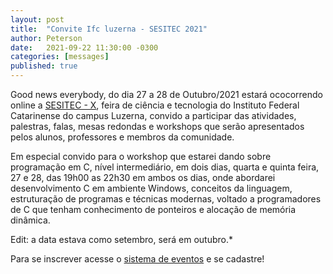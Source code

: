 ```yaml
---
layout: post
title:  "Convite Ifc luzerna - SESITEC 2021"
author: Peterson
date:   2021-09-22 11:30:00 -0300
categories: [messages]
published: true
---
```


Good news everybody, do dia 27 a 28 de Outubro/2021 estará ococorrendo online a [SESITEC - X](https://secitec.luzerna.ifc.edu.br/), feira de ciência e tecnologia do Instituto Federal Catarinense do campus Luzerna,
convido a participar das atividades, palestras, falas, mesas redondas e workshops que serão apresentados pelos alunos, professores e membros da comunidade.

Em especial convido para o workshop que estarei dando sobre programação em C, nível intermediário, em dois dias, quarta e quinta feira, 27 e 28, das 19h00 as 22h30 em ambos os
dias, onde abordarei desenvolvimento C em ambiente Windows, conceitos da linguagem, estruturação de programas e técnicas modernas, voltado a programadores de C que tenham conhecimento
de ponteiros e alocação de memória dinâmica.

Edit: a data estava como setembro, será em outubro.*

Para se inscrever acesse o [sistema de eventos](https://www.even3.com.br/ifc_secitec_2021/) e se cadastre!
